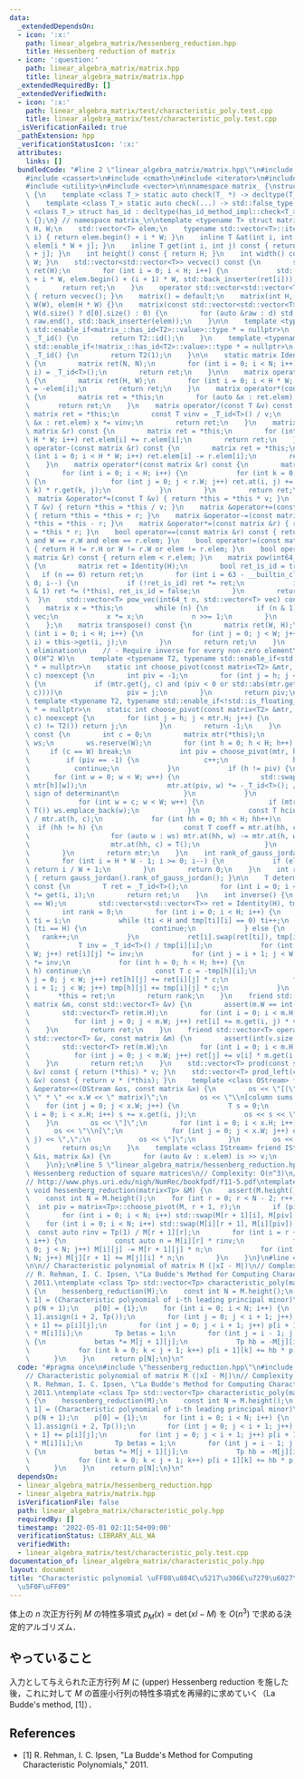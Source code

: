 ```yaml
---
data:
  _extendedDependsOn:
  - icon: ':x:'
    path: linear_algebra_matrix/hessenberg_reduction.hpp
    title: Hessenberg reduction of matrix
  - icon: ':question:'
    path: linear_algebra_matrix/matrix.hpp
    title: linear_algebra_matrix/matrix.hpp
  _extendedRequiredBy: []
  _extendedVerifiedWith:
  - icon: ':x:'
    path: linear_algebra_matrix/test/characteristic_poly.test.cpp
    title: linear_algebra_matrix/test/characteristic_poly.test.cpp
  _isVerificationFailed: true
  _pathExtension: hpp
  _verificationStatusIcon: ':x:'
  attributes:
    links: []
  bundledCode: "#line 2 \"linear_algebra_matrix/matrix.hpp\"\n#include <algorithm>\n\
    #include <cassert>\n#include <cmath>\n#include <iterator>\n#include <type_traits>\n\
    #include <utility>\n#include <vector>\n\nnamespace matrix_ {\nstruct has_id_method_impl\
    \ {\n    template <class T_> static auto check(T_ *) -> decltype(T_::id(), std::true_type());\n\
    \    template <class T_> static auto check(...) -> std::false_type;\n};\ntemplate\
    \ <class T_> struct has_id : decltype(has_id_method_impl::check<T_>(nullptr))\
    \ {};\n} // namespace matrix_\n\ntemplate <typename T> struct matrix {\n    int\
    \ H, W;\n    std::vector<T> elem;\n    typename std::vector<T>::iterator operator[](int\
    \ i) { return elem.begin() + i * W; }\n    inline T &at(int i, int j) { return\
    \ elem[i * W + j]; }\n    inline T get(int i, int j) const { return elem[i * W\
    \ + j]; }\n    int height() const { return H; }\n    int width() const { return\
    \ W; }\n    std::vector<std::vector<T>> vecvec() const {\n        std::vector<std::vector<T>>\
    \ ret(H);\n        for (int i = 0; i < H; i++) {\n            std::copy(elem.begin()\
    \ + i * W, elem.begin() + (i + 1) * W, std::back_inserter(ret[i]));\n        }\n\
    \        return ret;\n    }\n    operator std::vector<std::vector<T>>() const\
    \ { return vecvec(); }\n    matrix() = default;\n    matrix(int H, int W) : H(H),\
    \ W(W), elem(H * W) {}\n    matrix(const std::vector<std::vector<T>> &d) : H(d.size()),\
    \ W(d.size() ? d[0].size() : 0) {\n        for (auto &raw : d) std::copy(raw.begin(),\
    \ raw.end(), std::back_inserter(elem));\n    }\n\n    template <typename T2, typename\
    \ std::enable_if<matrix_::has_id<T2>::value>::type * = nullptr>\n    static T2\
    \ _T_id() {\n        return T2::id();\n    }\n    template <typename T2, typename\
    \ std::enable_if<!matrix_::has_id<T2>::value>::type * = nullptr>\n    static T2\
    \ _T_id() {\n        return T2(1);\n    }\n\n    static matrix Identity(int N)\
    \ {\n        matrix ret(N, N);\n        for (int i = 0; i < N; i++) ret.at(i,\
    \ i) = _T_id<T>();\n        return ret;\n    }\n\n    matrix operator-() const\
    \ {\n        matrix ret(H, W);\n        for (int i = 0; i < H * W; i++) ret.elem[i]\
    \ = -elem[i];\n        return ret;\n    }\n    matrix operator*(const T &v) const\
    \ {\n        matrix ret = *this;\n        for (auto &x : ret.elem) x *= v;\n \
    \       return ret;\n    }\n    matrix operator/(const T &v) const {\n       \
    \ matrix ret = *this;\n        const T vinv = _T_id<T>() / v;\n        for (auto\
    \ &x : ret.elem) x *= vinv;\n        return ret;\n    }\n    matrix operator+(const\
    \ matrix &r) const {\n        matrix ret = *this;\n        for (int i = 0; i <\
    \ H * W; i++) ret.elem[i] += r.elem[i];\n        return ret;\n    }\n    matrix\
    \ operator-(const matrix &r) const {\n        matrix ret = *this;\n        for\
    \ (int i = 0; i < H * W; i++) ret.elem[i] -= r.elem[i];\n        return ret;\n\
    \    }\n    matrix operator*(const matrix &r) const {\n        matrix ret(H, r.W);\n\
    \        for (int i = 0; i < H; i++) {\n            for (int k = 0; k < W; k++)\
    \ {\n                for (int j = 0; j < r.W; j++) ret.at(i, j) += this->get(i,\
    \ k) * r.get(k, j);\n            }\n        }\n        return ret;\n    }\n  \
    \  matrix &operator*=(const T &v) { return *this = *this * v; }\n    matrix &operator/=(const\
    \ T &v) { return *this = *this / v; }\n    matrix &operator+=(const matrix &r)\
    \ { return *this = *this + r; }\n    matrix &operator-=(const matrix &r) { return\
    \ *this = *this - r; }\n    matrix &operator*=(const matrix &r) { return *this\
    \ = *this * r; }\n    bool operator==(const matrix &r) const { return H == r.H\
    \ and W == r.W and elem == r.elem; }\n    bool operator!=(const matrix &r) const\
    \ { return H != r.H or W != r.W or elem != r.elem; }\n    bool operator<(const\
    \ matrix &r) const { return elem < r.elem; }\n    matrix pow(int64_t n) const\
    \ {\n        matrix ret = Identity(H);\n        bool ret_is_id = true;\n     \
    \   if (n == 0) return ret;\n        for (int i = 63 - __builtin_clzll(n); i >=\
    \ 0; i--) {\n            if (!ret_is_id) ret *= ret;\n            if ((n >> i)\
    \ & 1) ret *= (*this), ret_is_id = false;\n        }\n        return ret;\n  \
    \  }\n    std::vector<T> pow_vec(int64_t n, std::vector<T> vec) const {\n    \
    \    matrix x = *this;\n        while (n) {\n            if (n & 1) vec = x *\
    \ vec;\n            x *= x;\n            n >>= 1;\n        }\n        return vec;\n\
    \    };\n    matrix transpose() const {\n        matrix ret(W, H);\n        for\
    \ (int i = 0; i < H; i++) {\n            for (int j = 0; j < W; j++) ret.at(j,\
    \ i) = this->get(i, j);\n        }\n        return ret;\n    }\n    // Gauss-Jordan\
    \ elimination\n    // - Require inverse for every non-zero element\n    // - Complexity:\
    \ O(H^2 W)\n    template <typename T2, typename std::enable_if<std::is_floating_point<T2>::value>::type\
    \ * = nullptr>\n    static int choose_pivot(const matrix<T2> &mtr, int h, int\
    \ c) noexcept {\n        int piv = -1;\n        for (int j = h; j < mtr.H; j++)\
    \ {\n            if (mtr.get(j, c) and (piv < 0 or std::abs(mtr.get(j, c)) > std::abs(mtr.get(piv,\
    \ c))))\n                piv = j;\n        }\n        return piv;\n    }\n   \
    \ template <typename T2, typename std::enable_if<!std::is_floating_point<T2>::value>::type\
    \ * = nullptr>\n    static int choose_pivot(const matrix<T2> &mtr, int h, int\
    \ c) noexcept {\n        for (int j = h; j < mtr.H; j++) {\n            if (mtr.get(j,\
    \ c) != T2()) return j;\n        }\n        return -1;\n    }\n    matrix gauss_jordan()\
    \ const {\n        int c = 0;\n        matrix mtr(*this);\n        std::vector<int>\
    \ ws;\n        ws.reserve(W);\n        for (int h = 0; h < H; h++) {\n       \
    \     if (c == W) break;\n            int piv = choose_pivot(mtr, h, c);\n   \
    \         if (piv == -1) {\n                c++;\n                h--;\n     \
    \           continue;\n            }\n            if (h != piv) {\n          \
    \      for (int w = 0; w < W; w++) {\n                    std::swap(mtr[piv][w],\
    \ mtr[h][w]);\n                    mtr.at(piv, w) *= -_T_id<T>(); // To preserve\
    \ sign of determinant\n                }\n            }\n            ws.clear();\n\
    \            for (int w = c; w < W; w++) {\n                if (mtr.at(h, w) !=\
    \ T()) ws.emplace_back(w);\n            }\n            const T hcinv = _T_id<T>()\
    \ / mtr.at(h, c);\n            for (int hh = 0; hh < H; hh++)\n              \
    \  if (hh != h) {\n                    const T coeff = mtr.at(hh, c) * hcinv;\n\
    \                    for (auto w : ws) mtr.at(hh, w) -= mtr.at(h, w) * coeff;\n\
    \                    mtr.at(hh, c) = T();\n                }\n            c++;\n\
    \        }\n        return mtr;\n    }\n    int rank_of_gauss_jordan() const {\n\
    \        for (int i = H * W - 1; i >= 0; i--) {\n            if (elem[i] != 0)\
    \ return i / W + 1;\n        }\n        return 0;\n    }\n    int rank() const\
    \ { return gauss_jordan().rank_of_gauss_jordan(); }\n\n    T determinant_of_upper_triangle()\
    \ const {\n        T ret = _T_id<T>();\n        for (int i = 0; i < H; i++) ret\
    \ *= get(i, i);\n        return ret;\n    }\n    int inverse() {\n        assert(H\
    \ == W);\n        std::vector<std::vector<T>> ret = Identity(H), tmp = *this;\n\
    \        int rank = 0;\n        for (int i = 0; i < H; i++) {\n            int\
    \ ti = i;\n            while (ti < H and tmp[ti][i] == 0) ti++;\n            if\
    \ (ti == H) {\n                continue;\n            } else {\n             \
    \   rank++;\n            }\n            ret[i].swap(ret[ti]), tmp[i].swap(tmp[ti]);\n\
    \            T inv = _T_id<T>() / tmp[i][i];\n            for (int j = 0; j <\
    \ W; j++) ret[i][j] *= inv;\n            for (int j = i + 1; j < W; j++) tmp[i][j]\
    \ *= inv;\n            for (int h = 0; h < H; h++) {\n                if (i ==\
    \ h) continue;\n                const T c = -tmp[h][i];\n                for (int\
    \ j = 0; j < W; j++) ret[h][j] += ret[i][j] * c;\n                for (int j =\
    \ i + 1; j < W; j++) tmp[h][j] += tmp[i][j] * c;\n            }\n        }\n \
    \       *this = ret;\n        return rank;\n    }\n    friend std::vector<T> operator*(const\
    \ matrix &m, const std::vector<T> &v) {\n        assert(m.W == int(v.size()));\n\
    \        std::vector<T> ret(m.H);\n        for (int i = 0; i < m.H; i++) {\n \
    \           for (int j = 0; j < m.W; j++) ret[i] += m.get(i, j) * v[j];\n    \
    \    }\n        return ret;\n    }\n    friend std::vector<T> operator*(const\
    \ std::vector<T> &v, const matrix &m) {\n        assert(int(v.size()) == m.H);\n\
    \        std::vector<T> ret(m.W);\n        for (int i = 0; i < m.H; i++) {\n \
    \           for (int j = 0; j < m.W; j++) ret[j] += v[i] * m.get(i, j);\n    \
    \    }\n        return ret;\n    }\n    std::vector<T> prod(const std::vector<T>\
    \ &v) const { return (*this) * v; }\n    std::vector<T> prod_left(const std::vector<T>\
    \ &v) const { return v * (*this); }\n    template <class OStream> friend OStream\
    \ &operator<<(OStream &os, const matrix &x) {\n        os << \"[(\" << x.H <<\
    \ \" * \" << x.W << \" matrix)\";\n        os << \"\\n[column sums: \";\n    \
    \    for (int j = 0; j < x.W; j++) {\n            T s = 0;\n            for (int\
    \ i = 0; i < x.H; i++) s += x.get(i, j);\n            os << s << \",\";\n    \
    \    }\n        os << \"]\";\n        for (int i = 0; i < x.H; i++) {\n      \
    \      os << \"\\n[\";\n            for (int j = 0; j < x.W; j++) os << x.get(i,\
    \ j) << \",\";\n            os << \"]\";\n        }\n        os << \"]\\n\";\n\
    \        return os;\n    }\n    template <class IStream> friend IStream &operator>>(IStream\
    \ &is, matrix &x) {\n        for (auto &v : x.elem) is >> v;\n        return is;\n\
    \    }\n};\n#line 5 \"linear_algebra_matrix/hessenberg_reduction.hpp\"\n\n// Upper\
    \ Hessenberg reduction of square matrices\n// Complexity: O(n^3)\n// Reference:\n\
    // http://www.phys.uri.edu/nigh/NumRec/bookfpdf/f11-5.pdf\ntemplate <class Tp>\
    \ void hessenberg_reduction(matrix<Tp> &M) {\n    assert(M.height() == M.width());\n\
    \    const int N = M.height();\n    for (int r = 0; r < N - 2; r++) {\n      \
    \  int piv = matrix<Tp>::choose_pivot(M, r + 1, r);\n        if (piv < 0) continue;\n\
    \        for (int i = 0; i < N; i++) std::swap(M[r + 1][i], M[piv][i]);\n    \
    \    for (int i = 0; i < N; i++) std::swap(M[i][r + 1], M[i][piv]);\n\n      \
    \  const auto rinv = Tp(1) / M[r + 1][r];\n        for (int i = r + 2; i < N;\
    \ i++) {\n            const auto n = M[i][r] * rinv;\n            for (int j =\
    \ 0; j < N; j++) M[i][j] -= M[r + 1][j] * n;\n            for (int j = 0; j <\
    \ N; j++) M[j][r + 1] += M[j][i] * n;\n        }\n    }\n}\n#line 4 \"linear_algebra_matrix/characteristic_poly.hpp\"\
    \n\n// Characteristic polynomial of matrix M (|xI - M|)\n// Complexity: O(n^3)\n\
    // R. Rehman, I. C. Ipsen, \"La Budde's Method for Computing Characteristic Polynomials,\"\
    \ 2011.\ntemplate <class Tp> std::vector<Tp> characteristic_poly(matrix<Tp> M)\
    \ {\n    hessenberg_reduction(M);\n    const int N = M.height();\n    // p[i +\
    \ 1] = (Characteristic polynomial of i-th leading principal minor)\n    std::vector<std::vector<Tp>>\
    \ p(N + 1);\n    p[0] = {1};\n    for (int i = 0; i < N; i++) {\n        p[i +\
    \ 1].assign(i + 2, Tp());\n        for (int j = 0; j < i + 1; j++) p[i + 1][j\
    \ + 1] += p[i][j];\n        for (int j = 0; j < i + 1; j++) p[i + 1][j] -= p[i][j]\
    \ * M[i][i];\n        Tp betas = 1;\n        for (int j = i - 1; j >= 0; j--)\
    \ {\n            betas *= M[j + 1][j];\n            Tp hb = -M[j][i] * betas;\n\
    \            for (int k = 0; k < j + 1; k++) p[i + 1][k] += hb * p[j][k];\n  \
    \      }\n    }\n    return p[N];\n}\n"
  code: "#pragma once\n#include \"hessenberg_reduction.hpp\"\n#include <vector>\n\n\
    // Characteristic polynomial of matrix M (|xI - M|)\n// Complexity: O(n^3)\n//\
    \ R. Rehman, I. C. Ipsen, \"La Budde's Method for Computing Characteristic Polynomials,\"\
    \ 2011.\ntemplate <class Tp> std::vector<Tp> characteristic_poly(matrix<Tp> M)\
    \ {\n    hessenberg_reduction(M);\n    const int N = M.height();\n    // p[i +\
    \ 1] = (Characteristic polynomial of i-th leading principal minor)\n    std::vector<std::vector<Tp>>\
    \ p(N + 1);\n    p[0] = {1};\n    for (int i = 0; i < N; i++) {\n        p[i +\
    \ 1].assign(i + 2, Tp());\n        for (int j = 0; j < i + 1; j++) p[i + 1][j\
    \ + 1] += p[i][j];\n        for (int j = 0; j < i + 1; j++) p[i + 1][j] -= p[i][j]\
    \ * M[i][i];\n        Tp betas = 1;\n        for (int j = i - 1; j >= 0; j--)\
    \ {\n            betas *= M[j + 1][j];\n            Tp hb = -M[j][i] * betas;\n\
    \            for (int k = 0; k < j + 1; k++) p[i + 1][k] += hb * p[j][k];\n  \
    \      }\n    }\n    return p[N];\n}\n"
  dependsOn:
  - linear_algebra_matrix/hessenberg_reduction.hpp
  - linear_algebra_matrix/matrix.hpp
  isVerificationFile: false
  path: linear_algebra_matrix/characteristic_poly.hpp
  requiredBy: []
  timestamp: '2022-05-01 02:11:54+09:00'
  verificationStatus: LIBRARY_ALL_WA
  verifiedWith:
  - linear_algebra_matrix/test/characteristic_poly.test.cpp
documentation_of: linear_algebra_matrix/characteristic_poly.hpp
layout: document
title: "Characteristic polynomial \uFF08\u884C\u5217\u306E\u7279\u6027\u591A\u9805\
  \u5F0F\uFF09"
---
```


体上の $n$ 次正方行列 $M$ の特性多項式 $p_M(x) = \det (xI - M)$ を $O(n^3)$ で求める決定的アルゴリズム．

## やっていること

入力として与えられた正方行列 $M$ に (upper) Hessenberg reduction を施した後，これに対して $M$ の首座小行列の特性多項式を再帰的に求めていく（La Budde's method, [1]）．

## References

- [1] R. Rehman, I. C. Ipsen, "La Budde's Method for Computing Characteristic Polynomials," 2011.
